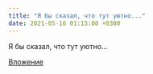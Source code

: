 ```yaml
---
title: "Я бы сказал, что тут уютно..."
date: 2021-05-16 01:13:00 +0300
---
```


Я бы сказал, что тут уютно...

[Вложение](https://vk.com/photo41076938_457247334)
